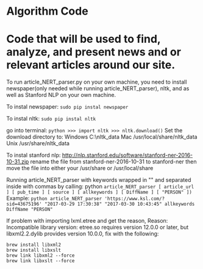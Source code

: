 # Algorithm Code
# Code that will be used to find, analyze, and present news and or relevant articles around our site.

To run article_NERT_parser.py on your own machine, you need to install newspaper(only needed while running  article_NERT_parser), nltk, and as well as Stanford NLP on your own machine.

To instal newspaper:      ```sudo pip instal newspaper```

To instal nltk:           ```sudo pip instal nltk```

go into terminal:         ```python
                          >>> import nltk
                          >>> nltk.download()```
    Set the download directory to:
          Windows  C:\nltk_data
          Mac      /usr/local/share/nltk_data
          Unix     /usr/share/nltk_data
                            

To instal stanford nlp:   http://nlp.stanford.edu/software/stanford-ner-2016-10-31.zip rename the file from stanford-ner-2016-10-31 to stanford-ner then move the file into either your /usr/share or /usr/local/share

Running article_NERT_parser with keywords wrapped in "" and  separated inside with commas by calling: python ```article_NERT_parser [ article_url ] [ pub_time ] [ source ] [ allkeywords ] [ DiffName ] [ "PERSON" ])```
Example:
``` python article_NERT_parser 'https://www.ksl.com/?sid=43675196' "2017-03-29 17:30:38" "2017-03-30 10:43:45" allkeywords DiffName "PERSON" ```



If problem with importing lxml.etree and get the reason, Reason: Incompatible library version: etree.so requires version 12.0.0 or later, but libxml2.2.dylib provides version 10.0.0, fix with the following:

```
brew install libxml2
brew install libxslt
brew link libxml2 --force
brew link libxslt --force
```
